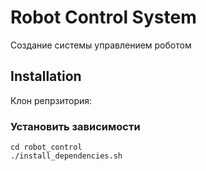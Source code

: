 # Robot Control System
Создание системы управлением роботом

## Installation
Клон репрзитория:

### Установить зависимости <br>
	cd robot_control
	./install_dependencies.sh
	
### 	
